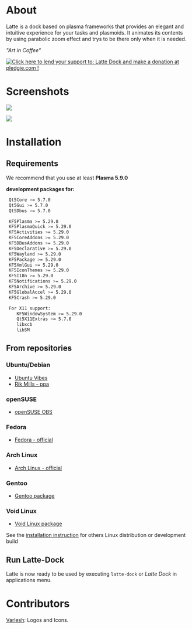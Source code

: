About
=====
Latte is a dock based on plasma frameworks that provides an elegant and intuitive experience for your tasks and plasmoids. It animates its contents by using parabolic zoom effect and trys to be there only when it is needed.

*"Art in Coffee"*

<a href='https://pledgie.com/campaigns/34116'><img alt='Click here to lend your support to: Latte Dock and make a donation at pledgie.com !' src='https://pledgie.com/campaigns/34116.png?skin_name=chrome' border='0' ></a>

Screenshots
===========

![](https://cdn.kde.org/screenshots/latte-dock/latte-dock_regular.png)

![](https://cdn.kde.org/screenshots/latte-dock/latte-dock_settings.png)

Installation
============

## Requirements

We recommend that you use at least **Plasma 5.9.0**

**development packages for:**
```bash
 Qt5Core >= 5.7.0
 Qt5Gui >= 5.7.0
 Qt5Dbus >= 5.7.0

 KF5Plasma >= 5.29.0
 KF5PlasmaQuick >= 5.29.0
 KF5Activities >= 5.29.0
 KF5CoreAddons >= 5.29.0
 KF5DBusAddons >= 5.29.0
 KF5Declarative >= 5.29.0
 KF5Wayland >= 5.29.0
 KF5Package >= 5.29.0
 KF5XmlGui >= 5.29.0
 KF5IconThemes >= 5.29.0
 KF5I18n >= 5.29.0
 KF5Notifications >= 5.29.0
 KF5Archive >= 5.29.0
 KF5GlobalAccel >= 5.29.0
 KF5Crash >= 5.29.0

 For X11 support:
    KF5WindowSystem >= 5.29.0
    Qt5X11Extras >= 5.7.0
    libxcb
    libSM
```

## From repositories

### Ubuntu/Debian

- [Ubuntu Vibes](https://github.com/ubuntuvibes/Debs)
- [Rik Mills - ppa](https://launchpad.net/~rikmills/+archive/ubuntu/latte-dock)

### openSUSE

- [openSUSE OBS](https://software.opensuse.org//download.html?project=home%3Apsifidotos&package=latte-dock)

### Fedora

- [Fedora - official](https://admin.fedoraproject.org/pkgdb/package/rpms/latte-dock/)

### Arch Linux

- [Arch Linux - official](https://www.archlinux.org/packages/?sort=&q=latte-dock)

### Gentoo

- [Gentoo package](https://packages.gentoo.org/packages/kde-misc/latte-dock)

### Void Linux

- [Void Linux package](https://github.com/voidlinux/void-packages/tree/master/srcpkgs/latte-dock)


See the [installation instruction](INSTALLATION.md) for others Linux distribution or development build

## Run Latte-Dock

Latte is now ready to be used by executing  ```latte-dock``` or _Latte Dock_ in applications menu.


Contributors
============
[Varlesh](https://github.com/varlesh): Logos and Icons.
